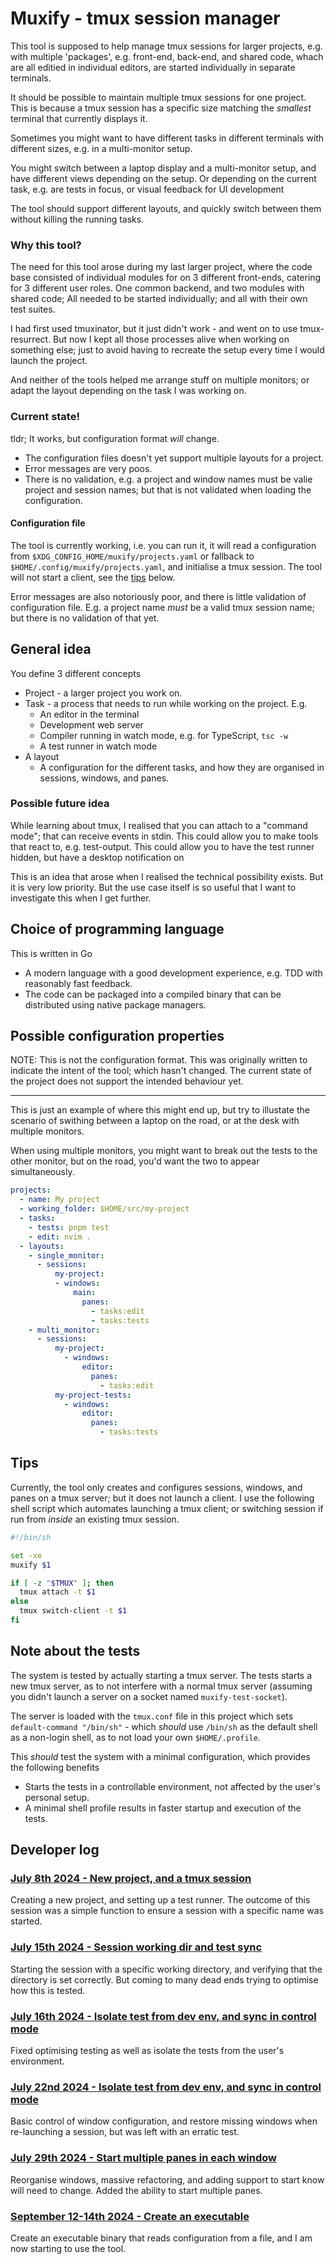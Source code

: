 # Muxify - tmux session manager

This tool is supposed to help manage tmux sessions for larger projects, e.g.
with multiple 'packages', e.g. front-end, back-end, and shared code, whach are
all editied in individual editors, are started individually in separate
terminals.

It should be possible to maintain multiple tmux sessions for one project. This
is because a tmux session has a specific size matching the _smallest_ terminal
that currently displays it.

Sometimes you might want to have different tasks in different terminals with
different sizes, e.g. in a multi-monitor setup.

You might switch between a laptop display and a multi-monitor setup, and have
different views depending on the setup. Or depending on the current task, e.g.
are tests in focus, or visual feedback for UI development

The tool should support different layouts, and quickly switch between them
without killing the running tasks.

### Why this tool?

The need for this tool arose during my last larger project, where the code base
consisted of individual modules for on 3 different front-ends, catering for 3
different user roles. One common backend, and two modules with shared code; All
needed to be started individually; and all with their own test suites.

I had first used tmuxinator, but it just didn't work - and went on to use
tmux-resurrect. But now I kept all those processes alive when working on
something else; just to avoid having to recreate the setup every time I would
launch the project.

And neither of the tools helped me arrange stuff on multiple monitors; or adapt
the layout depending on the task I was working on.

### Current state!

tldr; It works, but configuration format _will_ change.

- The configuration files doesn't yet support multiple layouts for a project.
- Error messages are very poos.
- There is no validation, e.g. a project and window names must be valie project
  and session names; but that is not validated when loading the configuration.

#### Configuration file

The tool is currently working, i.e. you can run it, it will read a configuration
from `$XDG_CONFIG_HOME/muxify/projects.yaml` or fallback to
`$HOME/.config/muxify/projects.yaml`, and initialise a tmux session. The tool
will not start a client, see the [tips](#Tips) below.

Error messages are also notoriously poor, and there is little validation of
configuration file. E.g. a project name _must_ be a valid tmux session name; but
there is no validation of that yet.

## General idea

You define 3 different concepts

- Project - a larger project you work on.
- Task - a process that needs to run while working on the project. E.g.
  - An editor in the terminal
  - Development web server
  - Compiler running in watch mode, e.g. for TypeScript, `tsc -w`
  - A test runner in watch mode
- A layout
  - A configuration for the different tasks, and how they are organised in
    sessions, windows, and panes.

### Possible future idea

While learning about tmux, I realised that you can attach to a "command mode";
that can receive events in stdin. This could allow you to make tools that react
to, e.g. test-output. This could allow you to have the test runner hidden, but
have a desktop notification on 

This is an idea that arose when I realised the technical possibility exists. But
it is very low priority. But the use case itself is so useful that I want to
investigate this when I get further.

## Choice of programming language

This is written in Go
- A modern language with a good development experience, e.g. TDD with reasonably
  fast feedback.
- The code can be packaged into a compiled binary that can be distributed using
  native package managers.

## Possible configuration properties

NOTE: This is not the configuration format. This was originally written to
indicate the intent of the tool; which hasn't changed. The current state of the
project does not support the intended behaviour yet.

---

This is just an example of where this might end up, but try to illustate the
scenario of swithing between a laptop on the road, or at the desk with multiple
monitors.

When using multiple monitors, you might want to break out the tests to the other
monitor, but on the road, you'd want the two to appear simultaneously.

```yaml
projects:
  - name: My project
  - working_folder: $HOME/src/my-project
  - tasks:
    - tests: pnpm test
    - edit: nvim .
  - layouts:
    - single_monitor:
      - sessions:
          my-project:
          - windows:
              main:
                panes:
                  - tasks:edit
                  - tasks:tests
    - multi_monitor:
      - sessions:
          my-project:
            - windows:
                editor:
                  panes:
                    - tasks:edit
          my-project-tests:
            - windows:
                editor:
                  panes:
                    - tasks:tests
```

## Tips

Currently, the tool only creates and configures sessions, windows, and panes on
a tmux server; but it does not launch a client. I use the following shell
script which automates launching a tmux client; or switching session if run from
_inside_ an existing tmux session.

```sh
#!/bin/sh

set -xe
muxify $1 

if [ -z "$TMUX" ]; then
  tmux attach -t $1
else
  tmux switch-client -t $1
fi
```

## Note about the tests

The system is tested by actually starting a tmux server. The tests starts a new
tmux server, as to not interfere with a normal tmux server (assuming you didn't
launch a server on a socket named `muxify-test-socket`).

The server is loaded with the `tmux.conf` file in this project which sets
`default-command "/bin/sh"` - which _should_ use `/bin/sh` as the default shell
as a non-login shell, as to not load your own `$HOME/.profile`.

This _should_ test the system with a minimal configuration, which provides the
following benefits

 * Starts the tests in a controllable environment, not affected by the user's
   personal setup.
 * A minimal shell profile results in faster startup and execution of the tests.

## Developer log

### [July 8th 2024 - New project, and a tmux session](https://github.com/stroiman/muxify/blob/main/devlog/Part1.md)

Creating a new project, and setting up a test runner. The outcome of this
session was a simple function to ensure a session with a specific name was
started.

### [July 15th  2024 - Session working dir and test sync](https://github.com/stroiman/muxify/blob/main/devlog/Part2.md)

Starting the session with a specific working directory, and verifying that the
directory is set correctly. But coming to many dead ends trying to optimise how
this is tested.

### [July 16th 2024 - Isolate test from dev env, and sync in control mode](https://github.com/stroiman/muxify/blob/main/devlog/Part3.md)

Fixed optimising testing as well as isolate the tests from the user's
environment.

### [July 22nd 2024 - Isolate test from dev env, and sync in control mode](https://github.com/stroiman/muxify/blob/main/devlog/Part4.md)

Basic control of window configuration, and restore missing windows when
re-launching a session, but was left with an erratic test.

### [July 29th 2024 - Start multiple panes in each window](https://github.com/stroiman/muxify/blob/main/devlog/Part5.md)

Reorganise windows, massive refactoring, and adding support to start know will
need to change. Added the ability to start multiple panes.


### [September 12-14th 2024 - Create an executable](https://github.com/stroiman/muxify/blob/main/devlog/Part6.md)

Create an executable binary that reads configuration from a file, and I am now
starting to use the tool.
